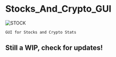 # Stocks_And_Crypto_GUI
![STOCK](https://web-assets.bcg.com/dims4/default/48d0f2c/2147483647/strip/true/crop/1600x900+0+0/resize/1440x810!/quality/90/?url=http%3A%2F%2Fboston-consulting-group-brightspot.s3.amazonaws.com%2Fa9%2F36%2F408d222b65205973d466d3ba0c92%2Fchapter-1-tcm9-171275.gif)

`GUI for Stocks and Crypto Stats`
<h2>Still a WIP, check for updates!<h2>
